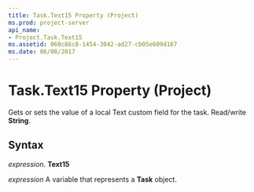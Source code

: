 ```yaml
---
title: Task.Text15 Property (Project)
ms.prod: project-server
api_name:
- Project.Task.Text15
ms.assetid: 060c86c8-1454-3042-ad27-cb05e609d167
ms.date: 06/08/2017
---
```



# Task.Text15 Property (Project)

Gets or sets the value of a local Text custom field for the task. Read/write **String**.


## Syntax

 _expression_. **Text15**

 _expression_ A variable that represents a **Task** object.


